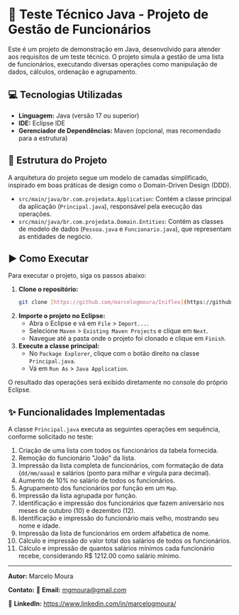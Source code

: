 # 🚀 Teste Técnico Java - Projeto de Gestão de Funcionários

Este é um projeto de demonstração em Java, desenvolvido para atender aos requisitos de um teste técnico. O projeto simula a gestão de uma lista de funcionários, executando diversas operações como manipulação de dados, cálculos, ordenação e agrupamento.

## 💻 Tecnologias Utilizadas

* **Linguagem:** Java (versão 17 ou superior)
* **IDE:** Eclipse IDE
* **Gerenciador de Dependências:** Maven (opcional, mas recomendado para a estrutura)

## 📁 Estrutura do Projeto

A arquitetura do projeto segue um modelo de camadas simplificado, inspirado em boas práticas de design como o Domain-Driven Design (DDD).

-   `src/main/java/br.com.projedata.Application`: Contém a classe principal da aplicação (`Principal.java`), responsável pela execução das operações.
-   `src/main/java/br.com.projedata.Domain.Entities`: Contém as classes de modelo de dados (`Pessoa.java` e `Funcionario.java`), que representam as entidades de negócio.

## ▶️ Como Executar

Para executar o projeto, siga os passos abaixo:

1.  **Clone o repositório:**
    ```bash
    git clone [https://github.com/marcelogmoura/Iniflex](https://github.com/marcelogmoura/Iniflex)
    ```
2.  **Importe o projeto no Eclipse:**
    * Abra o Eclipse e vá em `File` > `Import...`.
    * Selecione `Maven` > `Existing Maven Projects` e clique em `Next`.
    * Navegue até a pasta onde o projeto foi clonado e clique em `Finish`.
3.  **Execute a classe principal:**
    * No `Package Explorer`, clique com o botão direito na classe `Principal.java`.
    * Vá em `Run As` > `Java Application`.

O resultado das operações será exibido diretamente no console do próprio Eclipse.

## ✨ Funcionalidades Implementadas

A classe `Principal.java` executa as seguintes operações em sequência, conforme solicitado no teste:

1.  Criação de uma lista com todos os funcionários da tabela fornecida.
2.  Remoção do funcionário "João" da lista.
3.  Impressão da lista completa de funcionários, com formatação de data (`dd/mm/aaaa`) e salários (ponto para milhar e vírgula para decimal).
4.  Aumento de 10% no salário de todos os funcionários.
5.  Agrupamento dos funcionários por função em um `Map`.
6.  Impressão da lista agrupada por função.
7.  Identificação e impressão dos funcionários que fazem aniversário nos meses de outubro (10) e dezembro (12).
8.  Identificação e impressão do funcionário mais velho, mostrando seu nome e idade.
9.  Impressão da lista de funcionários em ordem alfabética de nome.
10. Cálculo e impressão do valor total dos salários de todos os funcionários.
11. Cálculo e impressão de quantos salários mínimos cada funcionário recebe, considerando R$ 1212.00 como salário mínimo.

---

**Autor:** Marcelo Moura

**Contato:**
📧 **Email:** mgmoura@gmail.com  

🔗 **LinkedIn:** https://www.linkedin.com/in/marcelogmoura/  

